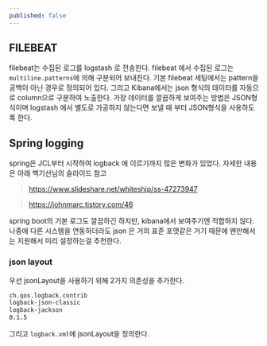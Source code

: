 ```yaml
---
published: false
---
```

## FILEBEAT
filebeat는 수집된 로그를 logstash 로 전송한다. filebeat 에서 수집된 로그는 `multiline.patterns`에 의해 구분되어 보내진다. 기본 filebeat 세팅에서는 pattern을 공백이 아닌 경우로 정의되어 있다. 그리고 Kibana에서는 json 형식의 데이터를 자동으로 column으로 구분하여 노출한다. 가장 데이터를 깔끔하게 보여주는 방법은 JSON형식이며 logstash 에서 별도로 가공하지 않는다면 보낼 때 부터 JSON형식을 사용하도록 한다.

## Spring logging
spring은 JCL부터 시작하여 logback 에 이르기까지 많은 변화가 있었다. 자세한 내용은 아래 백기선님의 슬라이드 참고
> https://www.slideshare.net/whiteship/ss-47273947


> https://johnmarc.tistory.com/46

spring boot의 기본 로그도 깔끔하긴 하지만, kibana에서 보여주기엔 적합하지 않다. 나중에 다른 시스템을 연동하더라도 json 은 거의 표준 포맷같은 거기 때문에 왠만해서는 지원해서 미리 설정하는걸 추천한다.

### json layout

우선 jsonLayout을 사용하기 위해 2가지 의존성을 추가한다.
```xml
ch.qos.logback.contrib
logback-json-classic
logback-jackson
0.1.5
```
그리고 `logback.xml`에 jsonLayout을 정의한다.

